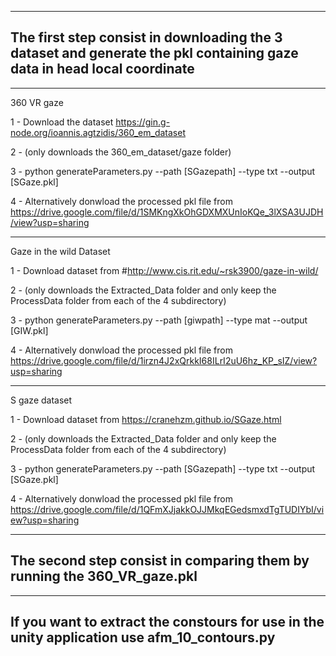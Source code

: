 -----------
The first step consist in downloading the 3 dataset and generate the pkl containing gaze data in head local coordinate
-----------

-----------
360 VR gaze


1 - Download the dataset https://gin.g-node.org/ioannis.agtzidis/360_em_dataset

2 - (only downloads the 360_em_dataset/gaze folder)

3 - python generateParameters.py --path [SGazepath] --type txt --output [SGaze.pkl]

4 - Alternatively donwload the processed pkl file from https://drive.google.com/file/d/1SMKngXkOhGDXMXUnIoKQe_3lXSA3UJDH/view?usp=sharing


------------------------
Gaze in the wild Dataset


1 - Download dataset from #http://www.cis.rit.edu/~rsk3900/gaze-in-wild/

2 - (only downloads the Extracted_Data folder and only keep the ProcessData folder from each of the 4 subdirectory)

3 - python generateParameters.py --path [giwpath] --type mat --output [GIW.pkl]

4 - Alternatively donwload the processed pkl file from https://drive.google.com/file/d/1irzn4J2xQrkkI68ILrI2uU6hz_KP_sIZ/view?usp=sharing


--------------------------------
S gaze dataset 


1 - Download dataset from https://cranehzm.github.io/SGaze.html

2 - (only downloads the Extracted_Data folder and only keep the ProcessData folder from each of the 4 subdirectory)

3 - python generateParameters.py --path [SGazepath] --type txt --output [SGaze.pkl]

4 - Alternatively donwload the processed pkl file from https://drive.google.com/file/d/1QFmXJjakkOJJMkqEGedsmxdTgTUDIYbI/view?usp=sharing


------------------------------------------------------------------------------------------------
The second step consist in comparing them by running the 360_VR_gaze.pkl
------------------------------------------------------------------------------------------------

------------------------------------------------------------------------------------------------
If you want to extract the constours for use in the unity application use afm_10_contours.py
------------------------------------------------------------------------------------------------
